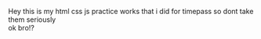 Hey this is my html css js practice works that i did for timepass so dont take them seriously<br>
ok bro!? 
